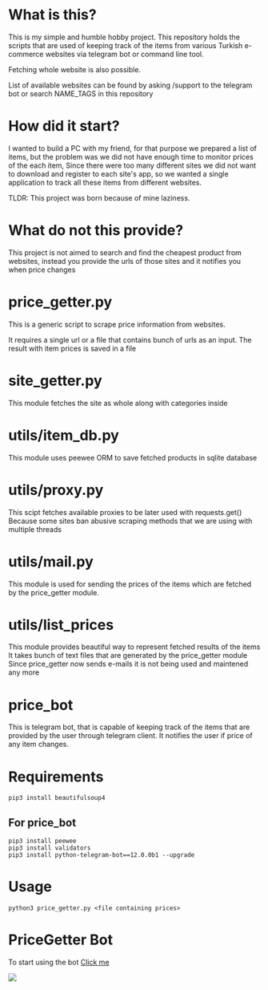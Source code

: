 
# What is this?
This is my simple and humble hobby project. 
This repository holds the scripts that are used of keeping track of the items 
from various Turkish e-commerce websites via telegram bot or command line tool. 

Fetching whole website is also possible.

List of available websites can be found by asking /support to the telegram bot or
search NAME_TAGS in this repository

# How did it start?
I wanted to build a PC with my friend, for that purpose we prepared a list of items, 
but the problem was we did not have enough time to monitor prices of the each item, 
Since there were too many different sites we did not want to download and register 
to each site's app, so we wanted a single application to track all these items from 
different websites. 

TLDR: This project was born because of mine laziness.

# What do not this provide?

This project is not aimed to search and find the cheapest product from websites, instead you provide the urls of those sites and it notifies you when price changes

# price_getter.py
This is a generic script to scrape price information from websites.

It requires a single url or a file that contains bunch of urls as an input.
The result with item prices is saved in a file

# site_getter.py
This module fetches the site as whole along with categories inside

# utils/item_db.py
This module uses peewee ORM to save fetched products in sqlite database

# utils/proxy.py
This scipt fetches available proxies to be later used with requests.get()
Because some sites ban abusive scraping methods that we are using with multiple threads

# utils/mail.py
This module is used for sending the prices of the items which are
fetched by the price_getter module.

# utils/list_prices
This module provides beautiful way to represent fetched results of the items
It takes bunch of text files that are generated by the price_getter module
Since price_getter now sends e-mails it is not being used and maintened any more

# price_bot
This is telegram bot, that is capable of keeping track of the items that
are provided by the user through telegram client. It notifies the user if
price of any item changes.

# Requirements
    pip3 install beautifulsoup4

## For price_bot
    pip3 install peewee
    pip3 install validators
    pip3 install python-telegram-bot==12.0.0b1 --upgrade

# Usage 
    python3 price_getter.py <file containing prices>

# PriceGetter Bot
To start using the bot [Click me](https://t.me/PriceGetter_bot)


![](https://media.giphy.com/media/LOnrqpjMZraIn14M0u/giphy.gif)

